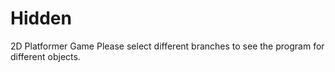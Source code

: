 # Hidden
2D Platformer Game
Please select different branches to see the program for different objects.
